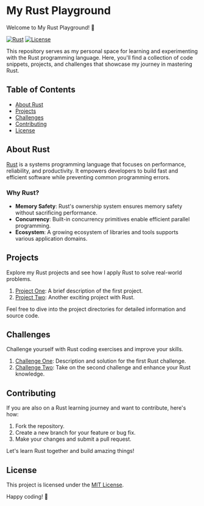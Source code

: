 # My Rust Playground

Welcome to My Rust Playground! 🚀

[![Rust](https://img.shields.io/badge/Rust-1.58.0-orange)](https://www.rust-lang.org/)
[![License](https://img.shields.io/badge/License-MIT-blue.svg)](https://opensource.org/licenses/MIT)

This repository serves as my personal space for learning and experimenting with the Rust programming language. Here, you'll find a collection of code snippets, projects, and challenges that showcase my journey in mastering Rust.

## Table of Contents

- [About Rust](#about-rust)
- [Projects](#projects)
- [Challenges](#challenges)
- [Contributing](#contributing)
- [License](#license)

## About Rust

[Rust](https://www.rust-lang.org/) is a systems programming language that focuses on performance, reliability, and productivity. It empowers developers to build fast and efficient software while preventing common programming errors.

### Why Rust?

- **Memory Safety**: Rust's ownership system ensures memory safety without sacrificing performance.
- **Concurrency**: Built-in concurrency primitives enable efficient parallel programming.
- **Ecosystem**: A growing ecosystem of libraries and tools supports various application domains.

## Projects

Explore my Rust projects and see how I apply Rust to solve real-world problems.

1. [Project One](./projects/project_one): A brief description of the first project.
2. [Project Two](./projects/project_two): Another exciting project with Rust.

Feel free to dive into the project directories for detailed information and source code.

## Challenges

Challenge yourself with Rust coding exercises and improve your skills.

1. [Challenge One](./challenges/challenge_one): Description and solution for the first Rust challenge.
2. [Challenge Two](./challenges/challenge_two): Take on the second challenge and enhance your Rust knowledge.

## Contributing

If you are also on a Rust learning journey and want to contribute, here's how:

1. Fork the repository.
2. Create a new branch for your feature or bug fix.
3. Make your changes and submit a pull request.

Let's learn Rust together and build amazing things!

## License

This project is licensed under the [MIT License](./LICENSE).

Happy coding! 🦀
